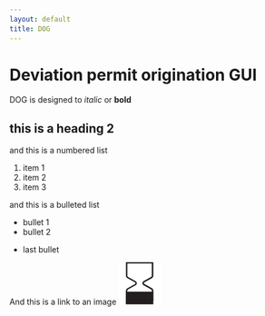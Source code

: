 ```yaml
---
layout: default
title: DOG
---
```

# Deviation permit origination GUI   
DOG is designed to *italic* or **bold** 

## this is a heading 2

and this is a numbered list

1. item 1
2. item 2
3. item 3

and this is a bulleted list

+ bullet 1
+ bullet 2
- last bullet

And this is a link to an image
![some alt text](useby.gif)
